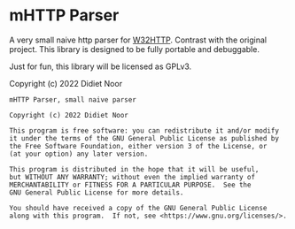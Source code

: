 # mHTTP Parser  

A very small naive http parser for [W32HTTP](https://github.com/retrocodingnet/W32HttpServer). Contrast with the 
original project. This library is designed to be fully portable and debuggable.

Just for fun, this library will be licensed as GPLv3.

Copyright (c) 2022 Didiet Noor 

```
mHTTP Parser, small naive parser

Copyright (c) 2022 Didiet Noor

This program is free software: you can redistribute it and/or modify
it under the terms of the GNU General Public License as published by
the Free Software Foundation, either version 3 of the License, or
(at your option) any later version.

This program is distributed in the hope that it will be useful,
but WITHOUT ANY WARRANTY; without even the implied warranty of
MERCHANTABILITY or FITNESS FOR A PARTICULAR PURPOSE.  See the
GNU General Public License for more details.

You should have received a copy of the GNU General Public License
along with this program.  If not, see <https://www.gnu.org/licenses/>.
```
